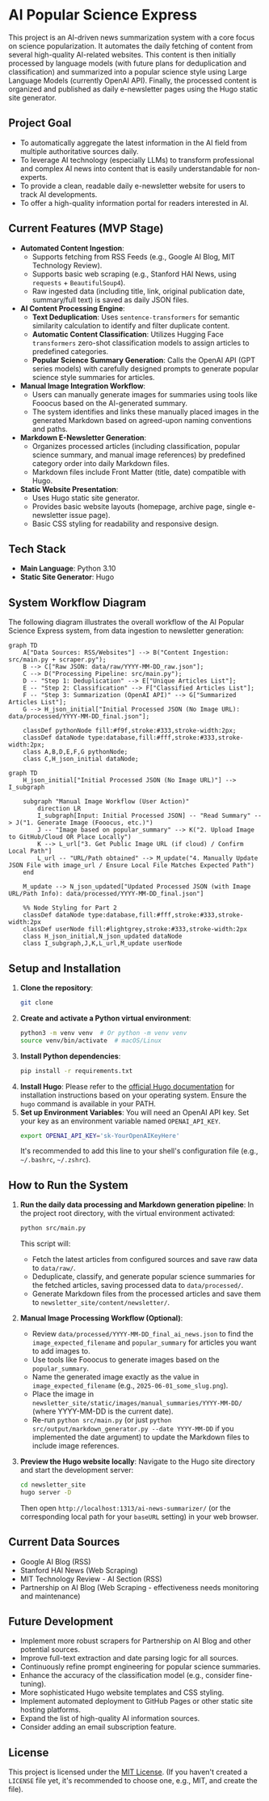 # AI Popular Science Express

This project is an AI-driven news summarization system with a core focus on science popularization. It automates the daily fetching of content from several high-quality AI-related websites. This content is then initially processed by language models (with future plans for deduplication and classification) and summarized into a popular science style using Large Language Models (currently OpenAI API). Finally, the processed content is organized and published as daily e-newsletter pages using the Hugo static site generator.

## Project Goal

* To automatically aggregate the latest information in the AI field from multiple authoritative sources daily.
* To leverage AI technology (especially LLMs) to transform professional and complex AI news into content that is easily understandable for non-experts.
* To provide a clean, readable daily e-newsletter website for users to track AI developments.
* To offer a high-quality information portal for readers interested in AI.

## Current Features (MVP Stage)

* **Automated Content Ingestion**:
    * Supports fetching from RSS Feeds (e.g., Google AI Blog, MIT Technology Review).
    * Supports basic web scraping (e.g., Stanford HAI News, using `requests` + `BeautifulSoup4`).
    * Raw ingested data (including title, link, original publication date, summary/full text) is saved as daily JSON files.
* **AI Content Processing Engine**:
    * **Text Deduplication**: Uses `sentence-transformers` for semantic similarity calculation to identify and filter duplicate content.
    * **Automatic Content Classification**: Utilizes Hugging Face `transformers` zero-shot classification models to assign articles to predefined categories.
    * **Popular Science Summary Generation**: Calls the OpenAI API (GPT series models) with carefully designed prompts to generate popular science style summaries for articles.
* **Manual Image Integration Workflow**:
    * Users can manually generate images for summaries using tools like Fooocus based on the AI-generated summary.
    * The system identifies and links these manually placed images in the generated Markdown based on agreed-upon naming conventions and paths.
* **Markdown E-Newsletter Generation**:
    * Organizes processed articles (including classification, popular science summary, and manual image references) by predefined category order into daily Markdown files.
    * Markdown files include Front Matter (title, date) compatible with Hugo.
* **Static Website Presentation**:
    * Uses Hugo static site generator.
    * Provides basic website layouts (homepage, archive page, single e-newsletter issue page).
    * Basic CSS styling for readability and responsive design.

## Tech Stack

* **Main Language**: Python 3.10
* **Static Site Generator**: Hugo

## System Workflow Diagram

The following diagram illustrates the overall workflow of the AI Popular Science Express system, from data ingestion to newsletter generation:

```mermaid
graph TD
    A["Data Sources: RSS/Websites"] --> B("Content Ingestion: src/main.py + scraper.py");
    B --> C["Raw JSON: data/raw/YYYY-MM-DD_raw.json"];
    C --> D("Processing Pipeline: src/main.py");
    D -- "Step 1: Deduplication" --> E["Unique Articles List"];
    E -- "Step 2: Classification" --> F["Classified Articles List"];
    F -- "Step 3: Summarization (OpenAI API)" --> G["Summarized Articles List"];
    G --> H_json_initial["Initial Processed JSON (No Image URL): data/processed/YYYY-MM-DD_final.json"];

    classDef pythonNode fill:#f9f,stroke:#333,stroke-width:2px;
    classDef dataNode type:database,fill:#fff,stroke:#333,stroke-width:2px;
    class A,B,D,E,F,G pythonNode;
    class C,H_json_initial dataNode;
```

```mermaid
graph TD
    H_json_initial["Initial Processed JSON (No Image URL)"] --> I_subgraph
    
    subgraph "Manual Image Workflow (User Action)"
        direction LR
        I_subgraph[Input: Initial Processed JSON] -- "Read Summary" --> J("1. Generate Image (Fooocus, etc.)")
        J -- "Image based on popular_summary" --> K("2. Upload Image to GitHub/Cloud OR Place Locally")
        K --> L_url["3. Get Public Image URL (if cloud) / Confirm Local Path"]
        L_url -- "URL/Path obtained" --> M_update("4. Manually Update JSON File with image_url / Ensure Local File Matches Expected Path")
    end

    M_update --> N_json_updated["Updated Processed JSON (with Image URL/Path Info): data/processed/YYYY-MM-DD_final.json"]

    %% Node Styling for Part 2
    classDef dataNode type:database,fill:#fff,stroke:#333,stroke-width:2px
    classDef userNode fill:#lightgrey,stroke:#333,stroke-width:2px
    class H_json_initial,N_json_updated dataNode
    class I_subgraph,J,K,L_url,M_update userNode
```
## Setup and Installation

1.  **Clone the repository**:
    ```bash
    git clone 
    ```
2.  **Create and activate a Python virtual environment**:
    ```bash
    python3 -m venv venv  # Or python -m venv venv
    source venv/bin/activate  # macOS/Linux
    ```
3.  **Install Python dependencies**:
    ```bash
    pip install -r requirements.txt
    ```
4.  **Install Hugo**:
    Please refer to the [official Hugo documentation](https://gohugo.io/getting-started/installing/) for installation instructions based on your operating system. Ensure the `hugo` command is available in your PATH.
5.  **Set up Environment Variables**:
    You will need an OpenAI API key. Set your key as an environment variable named `OPENAI_API_KEY`.
    ```bash
    export OPENAI_API_KEY='sk-YourOpenAIKeyHere'
    ```
    It's recommended to add this line to your shell's configuration file (e.g., `~/.bashrc`, `~/.zshrc`).

## How to Run the System

1.  **Run the daily data processing and Markdown generation pipeline**:
    In the project root directory, with the virtual environment activated:
    ```bash
    python src/main.py
    ```
    This script will:
    * Fetch the latest articles from configured sources and save raw data to `data/raw/`.
    * Deduplicate, classify, and generate popular science summaries for the fetched articles, saving processed data to `data/processed/`.
    * Generate Markdown files from the processed articles and save them to `newsletter_site/content/newsletter/`.

2.  **Manual Image Processing Workflow (Optional)**:
    * Review `data/processed/YYYY-MM-DD_final_ai_news.json` to find the `image_expected_filename` and `popular_summary` for articles you want to add images to.
    * Use tools like Fooocus to generate images based on the `popular_summary`.
    * Name the generated image exactly as the value in `image_expected_filename` (e.g., `2025-06-01_some_slug.png`).
    * Place the image in `newsletter_site/static/images/manual_summaries/YYYY-MM-DD/` (where YYYY-MM-DD is the current date).
    * Re-run `python src/main.py` (or just `python src/output/markdown_generator.py --date YYYY-MM-DD` if you implemented the date argument) to update the Markdown files to include image references.

3.  **Preview the Hugo website locally**:
    Navigate to the Hugo site directory and start the development server:
    ```bash
    cd newsletter_site
    hugo server -D
    ```
    Then open `http://localhost:1313/ai-news-summarizer/` (or the corresponding local path for your `baseURL` setting) in your web browser.

## Current Data Sources

* Google AI Blog (RSS)
* Stanford HAI News (Web Scraping)
* MIT Technology Review - AI Section (RSS)
* Partnership on AI Blog (Web Scraping - effectiveness needs monitoring and maintenance)

## Future Development

* Implement more robust scrapers for Partnership on AI Blog and other potential sources.
* Improve full-text extraction and date parsing logic for all sources.
* Continuously refine prompt engineering for popular science summaries.
* Enhance the accuracy of the classification model (e.g., consider fine-tuning).
* More sophisticated Hugo website templates and CSS styling.
* Implement automated deployment to GitHub Pages or other static site hosting platforms.
* Expand the list of high-quality AI information sources.
* Consider adding an email subscription feature.

## License

This project is licensed under the [MIT License](LICENSE). (If you haven't created a `LICENSE` file yet, it's recommended to choose one, e.g., MIT, and create the file).